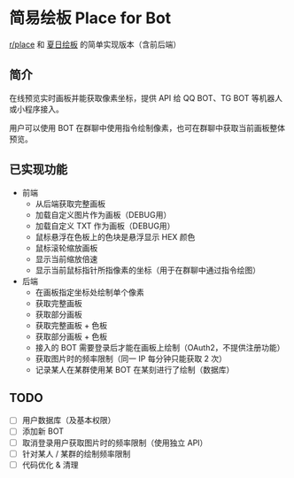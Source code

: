 # 简易绘板 Place for Bot

[r/place](https://reddit.com/r/place) 和 [夏日绘板](https://live.bilibili.com/pages/1702/pixel-drawing)
的简单实现版本（含前后端）

## 简介

在线预览实时画板并能获取像素坐标，提供 API 给 QQ BOT、TG BOT 等机器人或小程序接入。

用户可以使用 BOT 在群聊中使用指令绘制像素，也可在群聊中获取当前画板整体预览。

## 已实现功能

- 前端
  - 从后端获取完整画板
  - 加载自定义图片作为画板（DEBUG用）
  - 加载自定义 TXT 作为画板（DEBUG用）
  - 鼠标悬浮在色板上的色块是悬浮显示 HEX 颜色
  - 鼠标滚轮缩放画板
  - 显示当前缩放倍速
  - 显示当前鼠标指针所指像素的坐标（用于在群聊中通过指令绘图）
- 后端
  - 在画板指定坐标处绘制单个像素
  - 获取完整画板
  - 获取部分画板
  - 获取完整画板 + 色板
  - 获取部分画板 + 色板
  - 接入的 BOT 需要登录后才能在画板上绘制（OAuth2，不提供注册功能）
  - 获取图片时的频率限制（同一 IP 每分钟只能获取 2 次）
  - 记录某人在某群使用某 BOT 在某刻进行了绘制（数据库）

## TODO

- [ ] 用户数据库（及基本权限）
- [ ] 添加新 BOT
- [ ] 取消登录用户获取图片时的频率限制（使用独立 API）
- [ ] 针对某人 / 某群的绘制频率限制
- [ ] 代码优化 & 清理
